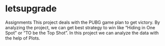 # letsupgrade
Assignments
This project deals with the PUBG game plan to get victory. By analyzing the project, we can get best
strategy to win like “Hiding in One Spot” or “TO be the Top Shot”. In this project we can analyze
the data with the help of Plots.

